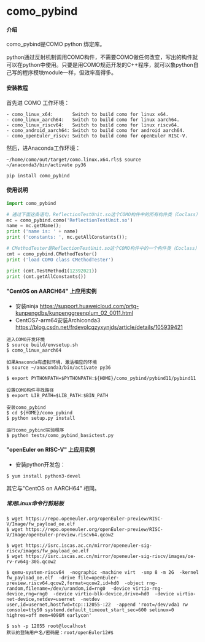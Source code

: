 # como_pybind

#### 介绍
como_pybind是COMO python 绑定库。

python通过反射机制调用COMO构件，不需要COMO做任何改变，写出的构件就可以在python中使用。只要是用COMO规范开发的C++程序，就可以象python自己写的程序模块module一样，但效率高得多。

#### 安装教程

首先进 COMO 工作环境：
```shell
- como_linux_x64:       Switch to build como for linux x64.
- como_linux_aarch64:   Switch to build como for linux aarch64.
- como_linux_riscv64:   Switch to build como for linux riscv64.
- como_android_aarch64: Switch to build como for android aarch64.
- como_openEuler_riscv: Switch to build como for openEuler RISC-V.
```
然后，进Anaconda工作环境：
```shell
~/home/como/out/target/como.linux.x64.rls$ source ~/anaconda3/bin/activate py36
```


```shell
pip install como_pybind
```
#### 使用说明
```python
import como_pybind

# 通过下面这条语句，ReflectionTestUnit.so这个COMO构件中的所有构件类（Coclass）就都加载到python环境中了
mc = como_pybind.como('ReflectionTestUnit.so')
name = mc.getName();
print ('name is: ' + name)
print ('constants: ', mc.getAllConstants());

# CMethodTester是ReflectionTestUnit.so这个COMO构件中的一个构件类（Coclass）
cmt = como_pybind.CMethodTester()
print ('load COMO class CMethodTester')

print (cmt.TestMethod1(12392021))
print (cmt.getAllConstants())
```



#### "CentOS on AARCH64" 上应用实例

- 安装ninja https://support.huaweicloud.com/prtg-kunpengdbs/kunpenggreenplum_02_0011.html
- CentOS7-arm64安装Archiconda3 https://blog.csdn.net/frdevolcqzyxynjds/article/details/105939421

```shell
进入COMO开发环境
$ source build/envsetup.sh
$ como_linux_aarch64

如果Anaconda有虚拟环境，激活相应的环境
$ source ~/anaconda3/bin/activate py36

$ export PYTHONPATH=$PYTHONPATH:${HOME}/como_pybind/pybind11/pybind11

设置COMO构件寻找路径
$ export LIB_PATH=$LIB_PATH:$BIN_PATH

安装como_pybind
$ cd ${HOME}/como_pybind
$ python setup.py install

运行como_pybind实验程序
$ python tests/como_pybind_basictest.py
```



#### "openEuler on RISC-V" 上应用实例

- 安装python开发包：

```shell
$ yum install python3-devel
```

其它与"CentOS on AARCH64" 相同。



##### 常用Linux命令行剪贴板
```shell
$ wget https://repo.openeuler.org/openEuler-preview/RISC-V/Image/fw_payload_oe.elf
$ wget https://repo.openeuler.org/openEuler-preview/RISC-V/Image/openEuler-preview.riscv64.qcow2

$ wget https://isrc.iscas.ac.cn/mirror/openeuler-sig-riscv/images/fw_payload_oe.elf
$ wget https://isrc.iscas.ac.cn/mirror/openeuler-sig-riscv/images/oe-rv-rv64g-30G.qcow2

$ qemu-system-riscv64  -nographic -machine virt  -smp 8 -m 2G  -kernel fw_payload_oe.elf  -drive file=openEuler-preview.riscv64.qcow2,format=qcow2,id=hd0  -object rng-random,filename=/dev/urandom,id=rng0  -device virtio-rng-device,rng=rng0  -device virtio-blk-device,drive=hd0  -device virtio-net-device,netdev=usernet  -netdev user,id=usernet,hostfwd=tcp::12055-:22  -append 'root=/dev/vda1 rw console=ttyS0 systemd.default_timeout_start_sec=600 selinux=0 highres=off mem=4096M earlycon'

$ ssh -p 12055 root@localhost
默认的登陆用户名/密码是：root/openEuler12#$
```
